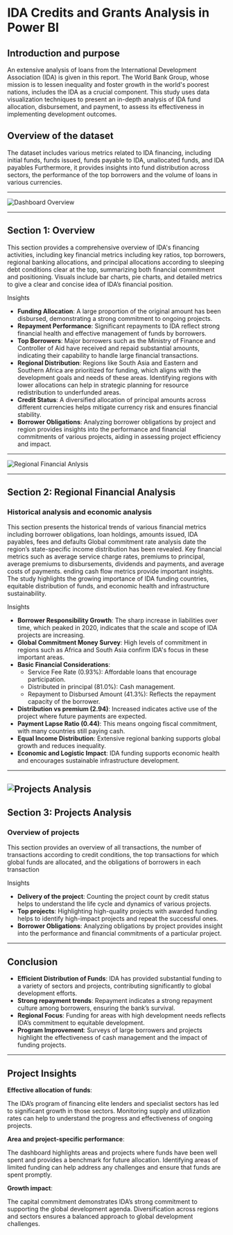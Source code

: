 # IDA Credits and Grants Analysis in Power BI
**Introduction and purpose**
--

An extensive analysis of loans from the International Development Association (IDA) is given in this report. The World Bank Group, whose mission is to lessen inequality and foster growth in the world's poorest nations, includes the IDA as a crucial component. This study uses data visualization techniques to present an in-depth analysis of IDA fund allocation, disbursement, and payment, to assess its effectiveness in implementing development outcomes.

**Overview of the dataset**
--

The dataset includes various metrics related to IDA financing, including initial funds, funds issued, funds payable to IDA, unallocated funds, and IDA payables Furthermore, it provides insights into fund distribution across sectors, the performance of the top borrowers and the volume of loans in various currencies.

---

![Dashboard Overview](https://drive.google.com/uc?export=view&id=1CoU28pihigfcNjvqyyLM_FAc0GjPFkSN)

---

## Section 1: Overview

This section provides a comprehensive overview of IDA's financing activities, including key financial metrics including key ratios, top borrowers, regional banking allocations, and principal allocations according to sleeping debt conditions clear at the top, summarizing both financial commitment and positioning. Visuals include bar charts, pie charts, and detailed metrics to give a clear and concise idea of ​​IDA’s financial position.

Insights

- **Funding Allocation**: A large proportion of the original amount has been disbursed, demonstrating a strong commitment to ongoing projects.
- **Repayment Performance**: Significant repayments to IDA reflect strong financial health and effective management of funds by borrowers.
- **Top Borrowers**: Major borrowers such as the Ministry of Finance and Controller of Aid have received and repaid substantial amounts, indicating their capability to handle large financial transactions.
- **Regional Distribution**: Regions like South Asia and Eastern and Southern Africa are prioritized for funding, which aligns with the development goals and needs of these areas. Identifying regions with lower allocations can help in strategic planning for resource redistribution to underfunded areas.
- **Credit Status**: A diversified allocation of principal amounts across different currencies helps mitigate currency risk and ensures financial stability.
- **Borrower Obligations**: Analyzing borrower obligations by project and region provides insights into the performance and financial commitments of various projects, aiding in assessing project efficiency and impact.

---

![Regional Financial Anlysis](https://drive.google.com/uc?export=view&id=16uqezeyaNj2Tm4RGpgBVvT6ns3PVSyVy)

---

## Section 2: Regional Financial Analysis

### Historical analysis and economic analysis

This section presents the historical trends of various financial metrics including borrower obligations, loan holdings, amounts issued, IDA payables, fees and defaults Global commitment rate analysis date the region’s state-specific income distribution has been revealed. Key financial metrics such as average service charge rates, premiums to principal, average premiums to disbursements, dividends and payments, and average costs of payments. ending cash flow metrics provide important insights. The study highlights the growing importance of IDA funding countries, equitable distribution of funds, and economic health and infrastructure sustainability.

Insights

- **Borrower Responsibility Growth**: The sharp increase in liabilities over time, which peaked in 2020, indicates that the scale and scope of IDA projects are increasing.
- **Global Commitment Money Survey**: High levels of commitment in regions such as Africa and South Asia confirm IDA's focus in these important areas.
- **Basic Financial Considerations**:
  - Service Fee Rate (0.93%): Affordable loans that encourage participation.
  - Distributed in principal (81.0%): Cash management.
  - Repayment to Disbursed Amount (41.3%): Reflects the repayment capacity of the borrower.
- **Distribution vs premium (2.94)**: Increased indicates active use of the project where future payments are expected.
- **Payment Lapse Ratio (0.44)**: This means ongoing fiscal commitment, with many countries still paying cash.
- **Equal Income Distribution**: Extensive regional banking supports global growth and reduces inequality.
- **Economic and Logistic Impact**: IDA funding supports economic health and encourages sustainable infrastructure development.

---

![Projects Analysis](https://drive.google.com/uc?export=view&id=1efWG7aMRVjFwjk1apaEXnu8aLApllWFO)
---

## Section 3: Projects Analysis

### Overview of projects

This section provides an overview of all transactions, the number of transactions according to credit conditions, the top transactions for which global funds are allocated, and the obligations of borrowers in each transaction

Insights

- **Delivery of the project**: Counting the project count by credit status helps to understand the life cycle and dynamics of various projects.
- **Top projects**: Highlighting high-quality projects with awarded funding helps to identify high-impact projects and repeat the successful ones.
- **Borrower Obligations**: Analyzing obligations by project provides insight into the performance and financial commitments of a particular project.

---

## Conclusion

- **Efficient Distribution of Funds**: IDA has provided substantial funding to a variety of sectors and projects, contributing significantly to global development efforts.
- **Strong repayment trends**: Repayment indicates a strong repayment culture among borrowers, ensuring the bank’s survival.
- **Regional Focus**: Funding for areas with high development needs reflects IDA’s commitment to equitable development.
- **Program Improvement**: Surveys of large borrowers and projects highlight the effectiveness of cash management and the impact of funding projects.

---

## Project Insights

**Effective allocation of funds**:

The IDA’s program of financing elite lenders and specialist sectors has led to significant growth in those sectors. Monitoring supply and utilization rates can help to understand the progress and effectiveness of ongoing projects.

**Area and project-specific performance**:

The dashboard highlights areas and projects where funds have been well spent and provides a benchmark for future allocation. Identifying areas of limited funding can help address any challenges and ensure that funds are spent promptly.

**Growth impact**:

The capital commitment demonstrates IDA’s strong commitment to supporting the global development agenda. Diversification across regions and sectors ensures a balanced approach to global development challenges.
